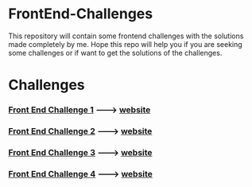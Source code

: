 # FrontEnd-Challenges

This repository will contain some frontend challenges with the solutions made completely by me. Hope this repo will help you if you are seeking some challenges or if want to get the solutions of the challenges.

# Challenges
### [Front End Challenge 1](https://github.com/anschy/FrontEnd-Challenges/tree/main/challenge1) ---> [website](https://bit.ly/3bgTbXe)
### [Front End Challenge 2](https://github.com/anschy/FrontEnd-Challenges/tree/main/challenge2) ---> [website](https://bit.ly/2JSNNyf)
### [Front End Challenge 3](https://github.com/anschy/FrontEnd-Challenges/tree/main/challenge3) ---> [website](https://bit.ly/35lIgYp)
### [Front End Challenge 4](https://github.com/anschy/FrontEnd-Challenges/tree/main/challenge4) ---> [website](https://bit.ly/3bxiEMh)

